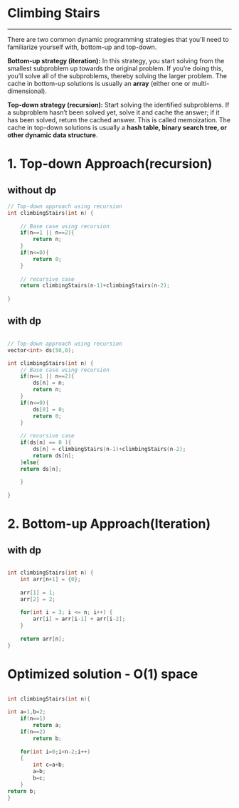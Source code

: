 # Climbing Stairs
---------

There are two common dynamic programming strategies that you'll need to familiarize yourself with, bottom-up and top-down.

**Bottom-up strategy (iteration):** In this strategy, you start solving from the smallest subproblem up towards the original problem. If you’re doing this, you’ll solve all of the subproblems, thereby solving the larger problem. The cache in bottom-up solutions is usually an **array** (either one or multi-dimensional).

**Top-down strategy (recursion):** Start solving the identified subproblems. If a subproblem hasn’t been solved yet, solve it and cache the answer; if it has been solved, return the cached answer. This is called memoization. The cache in top-down solutions is usually a **hash table, binary search tree, or other dynamic data structure**.

# 1. Top-down Approach(recursion)

## without dp

```c++
// Top-down approach using recursion
int climbingStairs(int n) {
    
    // Base case using recursion
    if(n==1 || n==2){
        return n;
    }
    if(n<=0){
        return 0;
    }
    
    // recursive case
    return climbingStairs(n-1)+climbingStairs(n-2);  
    
}

```
## with dp

```c++

// Top-down approach using recursion
vector<int> ds(50,0);

int climbingStairs(int n) {
    // Base case using recursion
    if(n==1 || n==2){
        ds[n] = n;
        return n;
    }
    if(n<=0){
        ds[0] = 0;
        return 0;
    }
    
    // recursive case
    if(ds[n] == 0 ){
        ds[n] = climbingStairs(n-1)+climbingStairs(n-2);
        return ds[n];
    }else{
    return ds[n];
    
    }
       
}

```

# 2. Bottom-up Approach(Iteration)


## with dp

```c++

int climbingStairs(int n) {
    int arr[n+1] = {0};
    
    arr[1] = 1;
    arr[2] = 2;
    
    for(int i = 3; i <= n; i++) {
        arr[i] = arr[i-1] + arr[i-2];
    }
    
    return arr[n];
}

```

# Optimized solution  - O(1) space

```c++

int climbingStairs(int n){

int a=1,b=2;
    if(n==1)
        return a;
    if(n==2)
        return b;
    
    for(int i=0;i<n-2;i++)
    {
        int c=a+b;
        a=b;
        b=c;
    }    
return b;
}


```
